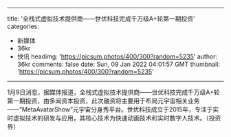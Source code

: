 
---
title: '全栈式虚拟技术提供商——世优科技完成千万级A+轮第一期投资'
categories: 
 - 新媒体
 - 36kr
 - 快讯
headimg: 'https://picsum.photos/400/300?random=5235'
author: 36kr
comments: false
date: Sun, 09 Jan 2022 04:01:57 GMT
thumbnail: 'https://picsum.photos/400/300?random=5235'
---

<div>   
1月9日消息，据媒体报道，全栈式虚拟技术提供商——世优科技完成千万级A+轮第一期投资，由多闻资本投资，此次融资将主要用于布局元宇宙相关业务——“MetaAvatarShow”元宇宙分身秀平台。世优科技成立于2015年，专注于实时虚拟技术的研发与应用，其核心技术为快速动画技术和实时数字人技术。（投资界）  
</div>
            